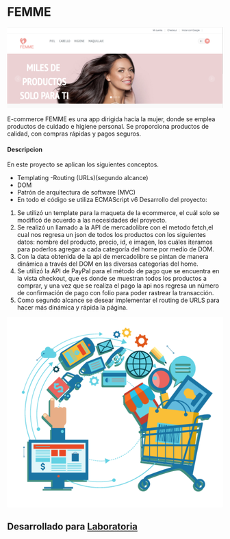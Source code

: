 # FEMME

![Tienda online](https://raw.githubusercontent.com/arintaosorio/e-commerce/master/femme.jpg)

E-commerce FEMME es una app dirigida hacia la mujer, donde se emplea productos de cuidado e higiene personal. Se proporciona productos de calidad, con compras rápidas y pagos seguros.
#### Descripcion
 En este proyecto se aplican los siguientes conceptos. 
 
 - Templating -Routing (URLs)(segundo alcance) 
 - DOM 
 - Patrón de arquitectura de software (MVC) 
 - En todo el código se utiliza ECMAScript v6 Desarrollo del proyecto: 
 1. Se utilizó un template para la maqueta de la ecommerce, el cuál solo se modificó de acuerdo a las necesidades del proyecto. 
 2. Se realizó un llamado a la API de mercadolibre con el metodo fetch,el cual nos regresa un json de todos los productos con los siguientes datos:
 nombre del producto, precio, id, e imagen, los cuáles iteramos para poderlos agregar a cada categoría del home por medio de DOM.
 3. Con la data obtenida de la api de mercadolibre se pintan de manera dinámica a través del DOM en las diversas categorías del home. 
 4. Se utilizó la API de PayPal para el método de pago que se encuentra en la vista checkout, que es donde se muestran todos los productos a comprar, y una vez que se realiza el pago la api nos regresa un número de confirmación de pago con folio para poder rastrear la transacción.
 5. Como segundo alcance se desear implementar el routing de URLS para hacer más dinámica y rápida la página.
 
 ![Imagen](./assets/ecommerce.jpg)

## Desarrollado para [Laboratoria](http://www.laboratoria.la/)

